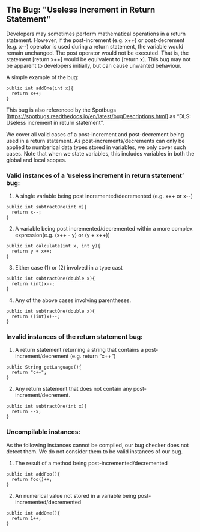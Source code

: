

## The Bug: "Useless Increment in Return Statement"

Developers may sometimes perform mathematical operations in a return statement. However, if the post-increment (e.g. x++) or post-decrement (e.g. x--) operator is used during a return statement, the variable would remain unchanged. The post operator would not be executed. That is, the statement [return x++] would be equivalent to [return x]. This bug may not be apparent to developers initially, but can cause unwanted behaviour.

A simple example of the bug:

```
public int addOne(int x){
  return x++;
}
```

This bug is also referenced by the Spotbugs [https://spotbugs.readthedocs.io/en/latest/bugDescriptions.html] as “DLS: Useless increment in return statement”.

We cover all valid cases of a post-increment and post-decrement being used in a return statement. As post-increments/decrements can only be applied to numberical data types stored in variables, we only cover such cases. Note that when we state variables, this includes variables in both the global and local scopes. 


### Valid instances of a ‘useless increment in return statement’ bug:
1. A single variable being post incremented/decremented (e.g. x++ or x--)

```
public int subtractOne(int x){
  return x--;
}
```
2. A variable being post incremented/decremented within a more complex expression(e.g. (x++ - y) or (y + x++))

```
public int calculate(int x, int y){
  return y + x++;
}
```
3. Either case (1) or (2) involved in a type cast

```
public int subtractOne(double x){
  return (int)x--;
}
```

4. Any of the above cases involving parentheses. 

```
public int subtractOne(double x){
  return ((int)x)--;
}
```

### Invalid instances of the return statement bug:
1. A return statement returning a string that contains  a post-increment/decrement (e.g. return “c++”)

```
public String getLanguage(){
  return "c++";
}
```

2. Any return statement that does not contain any post-increment/decrement.

```
public int subtractOne(int x){
  return --x;
}
```

### Uncompilable instances:

As the following instances cannot be compiled, our bug checker does not detect them. We do not consider them to be valid instances of our bug.

1. The result of a method being post-incremented/decremented

```
public int addFoo(){
  return foo()++;
}
```

2. An numerical value not stored in a variable being post-incremented/decremented

```
public int addOne(){
  return 1++;
}
```


